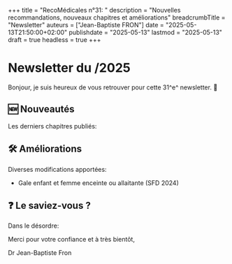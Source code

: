 +++
title = "RecoMédicales n°31: "
description = "Nouvelles recommandations, nouveaux chapitres et améliorations"
breadcrumbTitle = "Newsletter"
auteurs = ["Jean-Baptiste FRON"]
date = "2025-05-13T21:50:00+02:00"
publishdate = "2025-05-13"
lastmod = "2025-05-13"
draft = true
headless = true
+++

# Newsletter du /2025

Bonjour, je suis heureux de vous retrouver pour cette 31^e^ newsletter. 📰



## 🆕 Nouveautés

Les derniers chapitres publiés:



## 🛠️ Améliorations

Diverses modifications apportées:

- Gale enfant et femme enceinte ou allaitante (SFD 2024)

## ❓ Le saviez-vous ?

Dans le désordre:



Merci pour votre confiance et à très bientôt,

Dr Jean-Baptiste Fron
